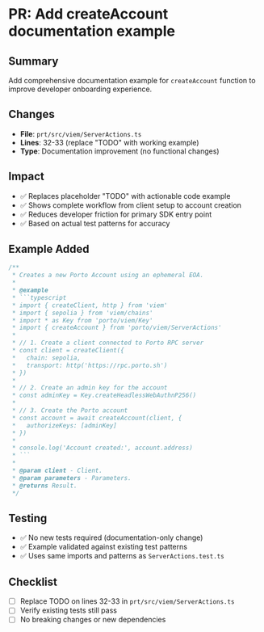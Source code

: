 # PR: Add createAccount documentation example

## Summary
Add comprehensive documentation example for `createAccount` function to improve developer onboarding experience.

## Changes
- **File**: `prt/src/viem/ServerActions.ts`
- **Lines**: 32-33 (replace "TODO" with working example)
- **Type**: Documentation improvement (no functional changes)

## Impact
- ✅ Replaces placeholder "TODO" with actionable code example
- ✅ Shows complete workflow from client setup to account creation
- ✅ Reduces developer friction for primary SDK entry point
- ✅ Based on actual test patterns for accuracy

## Example Added
```typescript
/**
 * Creates a new Porto Account using an ephemeral EOA.
 *
 * @example
 * ```typescript
 * import { createClient, http } from 'viem'
 * import { sepolia } from 'viem/chains'
 * import * as Key from 'porto/viem/Key'
 * import { createAccount } from 'porto/viem/ServerActions'
 * 
 * // 1. Create a client connected to Porto RPC server
 * const client = createClient({
 *   chain: sepolia,
 *   transport: http('https://rpc.porto.sh')
 * })
 * 
 * // 2. Create an admin key for the account
 * const adminKey = Key.createHeadlessWebAuthnP256()
 * 
 * // 3. Create the Porto account
 * const account = await createAccount(client, {
 *   authorizeKeys: [adminKey]
 * })
 * 
 * console.log('Account created:', account.address)
 * ```
 *
 * @param client - Client.
 * @param parameters - Parameters.
 * @returns Result.
 */
```

## Testing
- ✅ No new tests required (documentation-only change)
- ✅ Example validated against existing test patterns
- ✅ Uses same imports and patterns as `ServerActions.test.ts`

## Checklist
- [ ] Replace TODO on lines 32-33 in `prt/src/viem/ServerActions.ts`
- [ ] Verify existing tests still pass
- [ ] No breaking changes or new dependencies